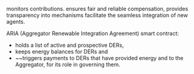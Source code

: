 monitors contributions.
ensures fair and reliable compensation, provides transparency into mechanisms
facilitate the seamless integration of new agents.

ARIA (Aggregator Renewable Integration Agreement) smart contract:

 - holds a list of active and prospective DERs, 
 - keeps energy balances for DERs and 
 - ~~triggers payments to DERs that have provided energy and to the Aggregator, for its role in governing them.